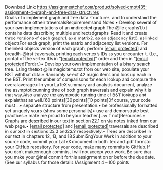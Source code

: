 Download Link: https://assignmentchef.com/product/solved-cmpt435-assignment-4-graph-and-tree-data-structures
<br>
Goals • to implement graph and tree data structures, and to understand the performance oftheir traversalsRequirementsand Notes • Develop several of your own implementations of an undirected graph.The @ile graphs1.txt contains data describing multiple undirectedgraphs. Read it and create three versions of each graph:1. as a matrix2. as an adjacency list3. as linked objectsFor each graph, print the matrix and adjacency list versions. For thelinked objects version of each graph, perform <a href="/cdn-cgi/l/email-protection" class="__cf_email__" data-cfemail="12767762667a3f527b606166">[email protected]</a> and breadth-@irst traversals, printing each vertex’s IDs as you encounter it. (I.e., printall of the vertex IDs in “<a href="/cdn-cgi/l/email-protection" class="__cf_email__" data-cfemail="46222336322e6b062f343532">[email protected]</a>” order and then in “<a href="/cdn-cgi/l/email-protection" class="__cf_email__" data-cfemail="482a3a2d292c3c206508213a3b3c">[email protected]</a>”order.)• Develop your own implementation of a binary search tree. Using thetext @ile magicitems.txt from our web site, populate your BST withthat data.• Randomly select 42 magic items and look up each in the BST. Print thenumber of comparisons for each lookup and compute the overallaverage.• In your LaTeX summary and analysis document, analyze the asymptoticrunning time of both graph traversals and explain why it is that way.Also analyze the asymptotic running time of BST lookups and explainthat as well.[60 points][30 points][10 points]Of course, your code must …• separate structure from presentation.• be professionally formatted yet uniquely yours (show some personality)• use and demonstrate best practices.• make me proud to be your teacher.[−∞ if not]Resources • Graphs are described in our text in section 22.1 on via notes linked from our web page.• <a href="/cdn-cgi/l/email-protection" class="__cf_email__" data-cfemail="9ad8e8fffbfeeef2b7daf3e8e9ee">[email protected]</a> and <a href="/cdn-cgi/l/email-protection" class="__cf_email__" data-cfemail="27434257534f0a674e555453">[email protected]</a> traversals are described in our text in sections 22.2 and22.3 respectively.• Trees are described in our text in chapters 12, 13, and 18.Submi5ngYour Work In addition to your source code, commit your LaTeX document in both .tex and .pdf formsto your GitHub repository. For your code, make many commits to GitHub. If you don’t makeenough commits, I will not accept your work. Be sure that you make your @inal commit forthis assignment on or before the due date. (See our syllabus for those details.)Assignment 4 – 100 points